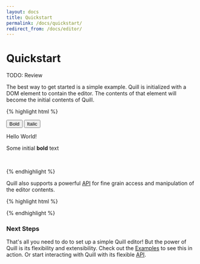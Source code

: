 ```yaml
---
layout: docs
title: Quickstart
permalink: /docs/quickstart/
redirect_from: /docs/editor/
---
```


# Quickstart

TODO: Review

The best way to get started is a simple example. Quill is initialized with a DOM element to contain the editor. The contents of that element will become the initial contents of Quill.

{% highlight html %}
<!-- Create the toolbar container -->
<div id="toolbar">
  <button class="ql-bold">Bold</button>
  <button class="ql-italic">Italic</button>
</div>

<!-- Create the editor container -->
<div id="editor">
  <p>Hello World!</p>
  <p>Some initial <strong>bold</strong> text</p>
  <p><br></p>
</div>

<!-- Include the Quill library -->
<script src="{{site.cdn}}{{site.version}}/quill.js"></script>

<!-- Initialize Quill editor -->
<script>
  var quill = new Quill('#editor', {
    modules: {
      toolbar: '#toolbar'
    }
  });
</script>
{% endhighlight %}

Quill also supports a powerful [API](/docs/api/) for fine grain access and manipulation of the editor contents.

{% highlight html %}
<script>
  quill.on('text-change', function(delta, source) {
    console.log('Editor contents have changed', delta);
  });

  quill.insertText(11, ' Bilbo');
  console.log(quill.getText());   // Should output "Hello World Bilbo!\nSome initial bold text";
</script>
{% endhighlight %}

### Next Steps ###

That's all you need to do to set up a simple Quill editor! But the power of Quill is its flexibility and extensibility. Check out the [Examples](/examples/) to see this in action. Or start interacting with Quill with its flexible [API](/docs/api/).
